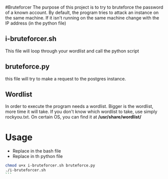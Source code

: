 #Bruteforcer
The purpose of this project is to try to bruteforce the password of a known account. By default, the program tries to attack an instance on the same machine. If it isn't running on the same machine change <localhost> with the IP address (in the python file) 

## i-bruteforcer.sh
 This file will loop through your wordlist and call the python script

## bruteforce.py
 this file will try to make a request to the postgres instance.

## Wordlist
 In order to execute the program needs a wordlist. Bigger is the wordlist, more time it will take. If you don't know which wordlist to take, use simply rockyou.txt.
 On certain OS, you can find it at **/usr/share/wordlist/**

# Usage 
 - Replace <wordlist> in the bash file
 - Replace <username> in th python file


````bash
chmod u+x i-bruteforcer.sh bruteforce.py
./i-bruteforcer.sh
```